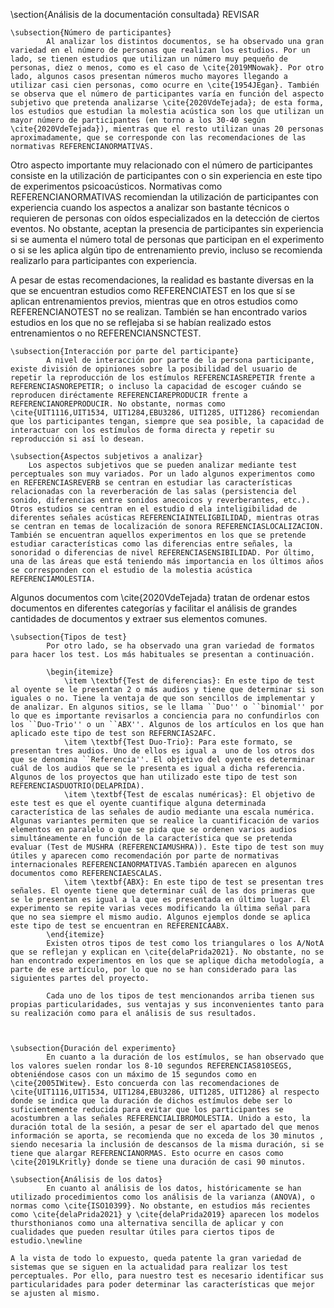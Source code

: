 \section{Análisis de la documentación consultada} REVISAR
    
	\subsection{Número de participantes}
    		Al analizar los distintos documentos, se ha observado una gran variedad en el número de personas que realizan los estudios. Por un lado, se tienen estudios que utilizan un número muy pequeño de personas, diez o menos, como es el caso de \cite{2019MNowak}. Por otro lado, algunos casos presentan números mucho mayores llegando a utilizar casi cien personas, como ocurre en \cite{1954JEgan}. También se observa que el número de participantes varía en función del aspecto subjetivo que pretenda analizarse \cite{2020VdeTejada}; de esta forma, los estudios que estudian la molestia acústica son los que utilizan un mayor número de participantes (en torno a los 30-40 según \cite{2020VdeTejada}), mientras que el resto utilizan unas 20 personas aproximadamente, que se corresponde con las recomendaciones de las normativas REFERENCIANORMATIVAS.

Otro aspecto importante muy relacionado con el número de participantes consiste en la utilización de participantes con o sin experiencia en este tipo de experimentos psicoacústicos. Normativas como REFERENCIANORMATIVAS recomiendan la utilización de participantes con experiencia cuando los aspectos a analizar son bastante técnicos o requieren de personas con oídos especializados en la detección de ciertos eventos. No obstante, aceptan la presencia de participantes sin experiencia si se aumenta el número total de personas que participan en el experimento o si se les aplica algún tipo de entrenamiento previo, incluso se recomienda realizarlo para participantes con experiencia.

A pesar de estas recomendaciones, la realidad es bastante diversas en la que se encuentran estudios como REFERENCIATEST en los que sí se aplican entrenamientos previos, mientras que en otros estudios como REFERENCIANOTEST no se realizan. También se han encontrado varios estudios en los que no se reflejaba si se habían realizado estos entrenamientos o no REFERENCIANSNCTEST.
    
	\subsection{Interacción por parte del participante}
    		A nivel de interacción por parte de la persona participante, existe división de opiniones sobre la posibilidad del usuario de repetir la reproducción de los estímulos REFERENCIASREPETIR frente a REFERENCIASNOREPETIR; o incluso la capacidad de escoger cuándo se reproducen diréctamente REFERENCIAREPRODUCIR frente a REFERENCIANOREPRODUCIR. No obstante, normas como \cite{UIT1116,UIT1534, UIT1284,EBU3286, UIT1285, UIT1286} recomiendan que los participantes tengan, siempre que sea posible, la capacidad de interactuar con los estímulos de forma directa y repetir su reproducción si así lo desean.

	\subsection{Aspectos subjetivos a analizar}
		Los aspectos subjetivos que se pueden analizar mediante test perceptuales son muy variados. Por un lado algunos experimentos como en REFERENCIASREVERB se centran en estudiar las características relacionadas con la reverberación de las salas (persistencia del sonido, diferencias entre sonidos anecoicos y reverberantes, etc.). Otros estudios se centran en el estudio d ela inteligibilidad de diferentes señales acústicas REFERENCIAINTELIGBILIDAD, mientras otras se centran en temas de localización de sonora REFERENCIASLOCALIZACION. También se encuentran aquellos experimentos en los que se pretende estudiar características como las diferencias entre señales, la sonoridad o diferencias de nivel REFERENCIASENSIBILIDAD. Por último, una de las áreas que está teniendo más importancia en los últimos años se corresponden con el estudio de la molestia acústica REFERENCIAMOLESTIA.
Algunos documentos com \cite{2020VdeTejada} tratan de ordenar estos documentos en diferentes categorías y facilitar el análisis de grandes cantidades de documentos y extraer sus elementos comunes.

	\subsection{Tipos de test}
    		Por otro lado, se ha observado una gran variedad de formatos para hacer los test. Los más habituales se presentan a continuación.
    
    		\begin{itemize}
        		\item \textbf{Test de diferencias}: En este tipo de test al oyente se le presentan 2 o más audios y tiene que determinar si son iguales o no. Tiene la ventaja de que son sencillos de implementar y de analizar. En algunos sitios, se le llama ``Duo'' o ``binomial'' por lo que es importante revisarlos a conciencia para no confundirlos con los ``Duo-Trio'' o un ``ABX''. Algunos de los artículos en los que han aplicado este tipo de test son REFERNCIAS2AFC.
        		\item \textbf{Test Duo-Trio}: Para este formato, se presentan tres audios. Uno de ellos es igual a  uno de los otros dos que se denomina ``Referencia''. El objetivo del oyente es determinar cuál de los audios que se le presenta es igual a dicha referencia. Algunos de los proyectos que han utilizado este tipo de test son REFERENCIASDUOTRIO(DELAPRIDA).
        		\item \textbf{Test de escalas numéricas}: El objetivo de este test es que el oyente cuantifique alguna determinada característica de las señales de audio mediante una escala numérica. Algunas variantes permiten que se realice la cuantificación de varios elementos en paralelo o que se pida que se ordenen varios audios simultáneamente en función de la característica que se pretenda evaluar (Test de MUSHRA (REFERENCIAMUSHRA)). Este tipo de test son muy útiles y aparecen como recomendación por parte de normativas internacionales REFERENCIANORMATIVAS.También aparecen en algunos documentos como REFERENCIAESCALAS. 
        		\item \textbf{ABX}: En este tipo de test se presentan tres señales. El oyente tiene que determinar cuál de las dos primeras que se le presentan es igual a la que es presentada en último lugar. El experimento se repite varias veces modificando la última señal para que no sea siempre el mismo audio. Algunos ejemplos donde se aplica este tipo de test se encuentran en REFERENICAABX.
    		\end{itemize}
    		Existen otros tipos de test como los triangulares o los A/NotA que se reflejan y explican en \cite{delaPrida2021}. No obstante, no se han encontrado experimentos en los que se aplique dicha metodología, a parte de ese artículo, por lo que no se han considerado para las siguientes partes del proyecto.
    
    		Cada uno de los tipos de test mencionandos arriba tienen sus propias particularidades, sus ventajas y sus inconvenientes tanto para su realización como para el análisis de sus resultados.
    
	

    \subsection{Duración del experimento}
    		En cuanto a la duración de los estímulos, se han observado que los valores suelen rondar los 8-10 segundos REFERENCIAS810SEGS, obteniéndose casos con un máximo de 15 segundos como en \cite{2005IWitew}. Esto concuerda con las recomendaciones de \cite{UIT1116,UIT1534, UIT1284,EBU3286, UIT1285, UIT1286} al respecto donde se indica que la duración de dichos estímulos debe ser lo suficientemente reducida para evitar que los participantes se acostumbren a las señales REFERENCIALIBROMOLESTIA. Unido a esto, la duración total de la sesión, a pesar de ser el apartado del que menos información se aporta, se recomienda que no exceda de los 30 minutos , siendo necesaria la inclusión de descansos de la misma duración, si se tiene que alargar REFERENCIANORMAS. Esto ocurre en casos como \cite{2019LKritly} donde se tiene una duración de casi 90 minutos.
    
	\subsection{Análisis de los datos}
    		En cuanto al análisis de los datos, históricamente se han utilizado procedimientos como los análisis de la varianza (ANOVA), o normas como \cite{ISO10399}. No obstante, en estudios más recientes como \cite{delaPrida2021} y \cite{delaPrida2019} aparecen los modelos thursthonianos como una alternativa sencilla de aplicar y con cualidades que pueden resultar útiles para ciertos tipos de estudio.\newline
    
    A la vista de todo lo expuesto, queda patente la gran variedad de sistemas que se siguen en la actualidad para realizar los test perceptuales. Por ello, para nuestro test es necesario identificar sus particularidades para poder determinar las características que mejor se ajusten al mismo. 